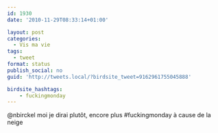 ```yaml
---
id: 1930
date: '2010-11-29T08:33:14+01:00'

layout: post
categories:
  - Vis ma vie
tags:
  - tweet
format: status
publish_social: no
guid: 'http://tweets.local/?birdsite_tweet=9162961755045888'

birdsite_hashtags:
    - fuckingmonday
---
```


@nbirckel moi je dirai plutôt, encore plus #fuckingmonday à cause de la neige